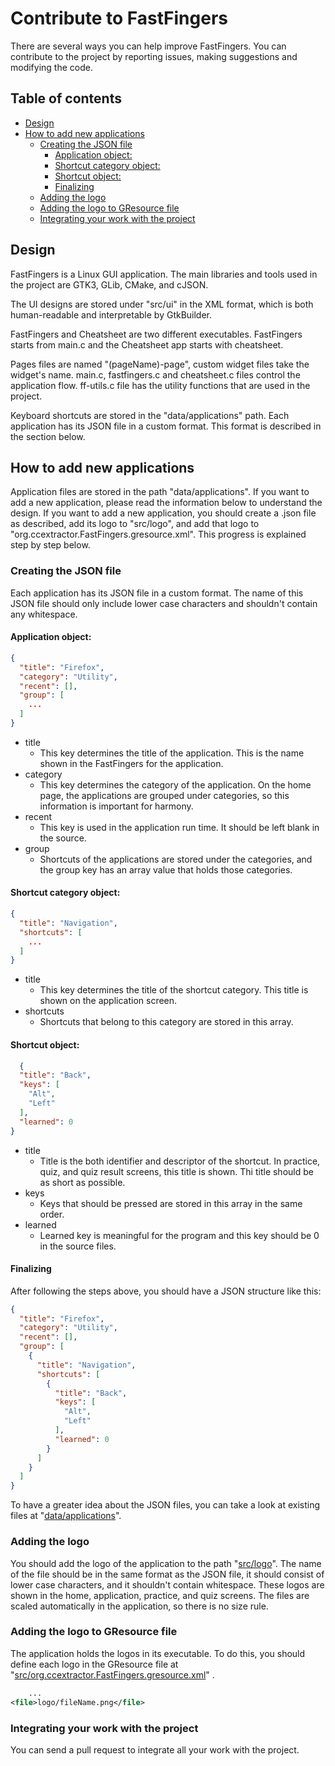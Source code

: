 # Contribute to FastFingers

There are several ways you can help improve FastFingers. You can contribute to the project by reporting issues,
making suggestions and modifying the code.

## Table of contents

* [Design](#design)
* [How to add new applications](#how-to-add-new-applications)
    + [Creating the JSON file](#creating-the-json-file)
        - [Application object:](#application-object-)
        - [Shortcut category object:](#shortcut-category-object-)
        - [Shortcut object:](#shortcut-object-)
        - [Finalizing](#finalizing)
    + [Adding the logo](#adding-the-logo)
    + [Adding the logo to GResource file](#adding-the-logo-to-gresource-file)
    + [Integrating your work with the project](#integrating-your-work-with-the-project)

## Design

FastFingers is a Linux GUI application. The main libraries and tools used in the project are GTK3, GLib, CMake, and cJSON.

The UI designs are stored under "src/ui" in the XML format, which is both human-readable and interpretable by
GtkBuilder.

FastFingers and Cheatsheet are two different executables. FastFingers starts from main.c and the Cheatsheet app starts
with cheatsheet.

Pages files are named "(pageName)-page", custom widget files take the widget's name. main.c, fastfingers.c and
cheatsheet.c files control the application flow. ff-utils.c file has the utility functions that are used in the
project.

Keyboard shortcuts are stored in the "data/applications" path. Each application has its JSON file in a custom
format. This format is described in the section below.

## How to add new applications

Application files are stored in the path "data/applications". If you want to add a new application, please read the
information below to understand the design. If you want to add a new application, you should create a .json file as
described, add its logo to "src/logo", and add that logo to
"org.ccextractor.FastFingers.gresource.xml". This progress is explained step by step below.

### Creating the JSON file

Each application has its JSON file in a custom format. The name of this JSON file should only include lower
case characters and shouldn't contain any whitespace.

#### Application object:

```json
{
  "title": "Firefox",
  "category": "Utility",
  "recent": [],
  "group": [
    ...
  ]
}
```

* title
    * This key determines the title of the application. This is the name shown in the FastFingers for the application.
* category
    * This key determines the category of the application. On the home page, the applications are grouped under categories, so this information is important for harmony.
* recent
    * This key is used in the application run time. It should be left blank in the source.
* group
    * Shortcuts of the applications are stored under the categories, and the group key has an array value that holds those categories.

#### Shortcut category object:

```json
{
  "title": "Navigation",
  "shortcuts": [
    ...
  ]
}
```

* title
    * This key determines the title of the shortcut category. This title is shown on the application screen.
* shortcuts
    * Shortcuts that belong to this category are stored in this array.

#### Shortcut object:

```json
  {
  "title": "Back",
  "keys": [
    "Alt",
    "Left"
  ],
  "learned": 0
}
```

* title
    * Title is the both identifier and descriptor of the shortcut. In practice, quiz, and quiz result screens, this title is shown. Thi title should be as short as possible.
* keys
    * Keys that should be pressed are stored in this array in the same order.
* learned
    * Learned key is meaningful for the program and this key should be 0 in the source files.

#### Finalizing

After following the steps above, you should have a JSON structure like this:

```json
{
  "title": "Firefox",
  "category": "Utility",
  "recent": [],
  "group": [
    {
      "title": "Navigation",
      "shortcuts": [
        {
          "title": "Back",
          "keys": [
            "Alt",
            "Left"
          ],
          "learned": 0
        }
      ]
    }
  ]
}
```

To have a greater idea about the JSON files, you can take a look at existing files
at "[data/applications](https://github.com/CCExtractor/fastfingers/tree/main/data/applications)".

### Adding the logo

You should add the logo of the application to the
path "[src/logo](https://github.com/CCExtractor/fastfingers/tree/main/src/logo)". The name of the file should be in the same
format as the JSON file, it should consist of lower case characters, and it shouldn't contain whitespace. These logos
are shown in the home, application, practice, and quiz screens. The files are scaled automatically in the application, so
there is no size rule.

### Adding the logo to GResource file

The application holds the logos in its executable. To do this, you should define each logo in the GResource file
at "[src/org.ccextractor.FastFingers.gresource.xml](https://github.com/CCExtractor/fastfingers/blob/main/src/org.ccextractor.FastFingers.gresource.xml)"
.

```XML
    ...
<file>logo/fileName.png</file>
```

### Integrating your work with the project

You can send a pull request to integrate all your work with the project.
